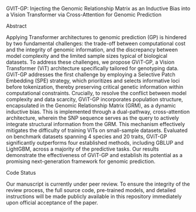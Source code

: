 GVIT-GP: Injecting the Genomic Relationship Matrix as an Inductive Bias into a Vision Transformer via Cross-Attention for Genomic Prediction

Abstract

Applying Transformer architectures to genomic prediction (GP) is hindered by two fundamental challenges: the trade-off between computational cost and the integrity of genomic information, and the discrepancy between model complexity and the limited sample sizes typical of biological datasets. To address these challenges, we propose GViT-GP, a Vision Transformer (ViT) architecture specifically tailored for genotyping data. GViT-GP addresses the first challenge by employing a Selective Patch Embedding (SPE) strategy, which prioritizes and selects informative loci before tokenization, thereby preserving critical genetic information within computational constraints. Crucially, to resolve the conflict between model complexity and data scarcity, GViT-GP incorporates population structure, encapsulated in the Genomic Relationship Matrix (GRM), as a dynamic inductive bias. This is implemented through a dual-pathway, cross-attention architecture, wherein the SNP sequence serves as the query to actively integrate structural information from the GRM. This mechanism effectively mitigates the difficulty of training ViTs on small-sample datasets. Evaluated on benchmark datasets spanning 4 species and 20 traits, GViT-GP significantly outperforms four established methods, including GBLUP and LightGBM, across a majority of the predictive tasks. Our results demonstrate the effectiveness of GViT-GP and establish its potential as a promising next-generation framework for genomic prediction.

Code Status

Our manuscript is currently under peer review. To ensure the integrity of the review process, the full source code, pre-trained models, and detailed instructions will be made publicly available in this repository immediately upon official acceptance of the paper.
